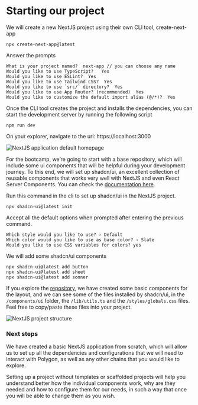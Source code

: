 # Starting our project

We will create a new NextJS project using their own CLI tool, create-next-app

```
npx create-next-app@latest
```

Answer the prompts

```
What is your project named?  next-app // you can choose any name
Would you like to use TypeScript?   Yes
Would you like to use ESLint?  Yes
Would you like to use Tailwind CSS?  Yes
Would you like to use `src/` directory?  Yes
Would you like to use App Router? (recommended)  Yes
Would you like to customize the default import alias (@/*)?  Yes
```

Once the CLI tool creates the project and installs the dependencies, you can start the development server by running the following script

```
npm run dev
```

On your explorer, navigate to the url: https://localhost:3000

![NextJS application default homepage](https://react-to-web3-bootcamp.vercel.app/content/module-2/L1/1-next-app.png)

For the bootcamp, we’re going to start with a base repository, which will include some ui components that will be helpful during your development journey. To this end, we will set up shadcn/ui, an excellent collection of reusable components that works very well with NextJS and even React Server Components. You can check the [documentation here](https://ui.shadcn.com/docs).

Run this command in the cli to set up shadcn/ui in the NextJS project.

```
npx shadcn-ui@latest init
```

Accept all the default options when prompted after entering the previous command.

```
Which style would you like to use? › Default
Which color would you like to use as base color? › Slate
Would you like to use CSS variables for colors? yes
```

We will add some shadcn/ui components

```
npx shadcn-ui@latest add button
npx shadcn-ui@latest add sheet
npx shadcn-ui@latest add sonner
```

If you explore the [repository](https://github.com/angelmc32/react-to-web3-bootcamp), we have created some basic components for the layout, and we can see some of the files installed by shadcn/ui, in the `/components/ui` folder, the `/lib/utils.ts` and the `/styles/globals.css` files. Feel free to copy/paste these files into your project.

![NextJS project structure](https://react-to-web3-bootcamp.vercel.app/content/module-2/L1/2-project-structure.png)

### Next steps

We have created a basic NextJS application from scratch, which will allow us to set up all the dependencies and configurations that we will need to interact with Polygon, as well as any other chains that you would like to explore.

Setting up a project without templates or scaffolded projects will help you understand better how the individual components work, why are they needed and how to configure them for our needs, in such a way that once you will be able to change them as you wish.
